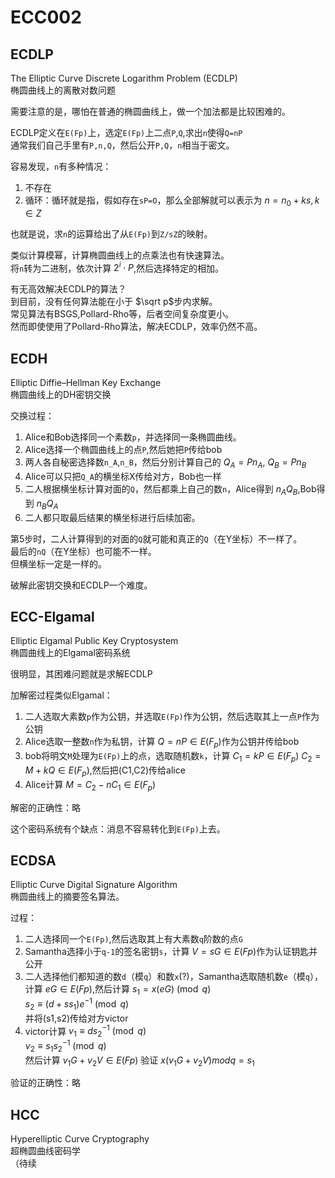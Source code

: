 # ECC002   
## ECDLP  
The Elliptic Curve Discrete Logarithm Problem (ECDLP)   
椭圆曲线上的离散对数问题   

需要注意的是，哪怕在普通的椭圆曲线上，做一个加法都是比较困难的。  

ECDLP定义在`E(Fp)`上，选定`E(Fp)`上二点`P`,`Q`,求出`n`使得`Q=nP`   
通常我们自己手里有`P,n,Q`，然后公开`P,Q`，`n`相当于密文。   

容易发现，`n`有多种情况：  
1. 不存在  
2. 循环：循环就是指，假如存在`sP=O`，那么全部解就可以表示为 $n=n_0+ks,k\in Z$  

也就是说，求`n`的运算给出了从`E(Fp)`到`Z/sZ`的映射。  

类似计算模幂，计算椭圆曲线上的点乘法也有快速算法。  
将`n`转为二进制，依次计算 $2^i\cdot P$,然后选择特定的相加。  

有无高效解决ECDLP的算法？  
到目前，没有任何算法能在小于 $\sqrt p$步内求解。  
常见算法有BSGS,Pollard-Rho等，后者空间复杂度更小。   
然而即使使用了Pollard-Rho算法，解决ECDLP，效率仍然不高。   

## ECDH  
Elliptic Diffie–Hellman Key Exchange   
椭圆曲线上的DH密钥交换   

交换过程：  
1. Alice和Bob选择同一个素数`p`，并选择同一条椭圆曲线。
2. Alice选择一个椭圆曲线上的点`P`,然后她把`P`传给bob
3. 两人各自秘密选择数`n_A`,`n_B`，然后分别计算自己的 $Q_A=Pn_A$, $Q_B=Pn_B$
4. Alice可以只把`Q_A`的横坐标X传给对方，Bob也一样
5. 二人根据横坐标计算对面的`Q`，然后都乘上自己的数`n`，Alice得到 $n_AQ_B$,Bob得到 $n_BQ_A$
6. 二人都只取最后结果的横坐标进行后续加密。  

第5步时，二人计算得到的对面的`Q`就可能和真正的`Q`（在Y坐标）不一样了。   
最后的`nQ`（在Y坐标）也可能不一样。  
但横坐标一定是一样的。   

破解此密钥交换和ECDLP一个难度。   

## ECC-Elgamal   
Elliptic Elgamal Public Key Cryptosystem   
椭圆曲线上的Elgamal密码系统   

很明显，其困难问题就是求解ECDLP  

加解密过程类似Elgamal：  
1. 二人选取大素数`p`作为公钥，并选取`E(Fp)`作为公钥，然后选取其上一点`P`作为公钥
2. Alice选取一整数`n`作为私钥，计算 $Q=nP\in E(F_p)$作为公钥并传给bob
3. bob将明文`M`处理为`E(Fp)`上的点，选取随机数`k`，计算 $C_1=kP\in E(F_p)$
   $C_2=M+kQ\in E(F_p)$,然后把(C1,C2)传给alice
4. Alice计算 $M=C_2-nC_1\in E(F_p)$

解密的正确性：略   

这个密码系统有个缺点：消息不容易转化到`E(Fp)`上去。   

## ECDSA  
Elliptic Curve Digital Signature Algorithm   
椭圆曲线上的摘要签名算法。   

过程：
1. 二人选择同一个`E(Fp)`,然后选取其上有大素数`q`阶数的点`G`
2. Samantha选择小于`q-1`的签名密钥`s`，计算 $V=sG\in E(Fp)$作为认证钥匙并公开
3. 二人选择他们都知道的数`d`（模`q`）和数`x`(?)，Samantha选取随机数`e`（模`q`），  
   计算 $eG\in E(Fp)$,然后计算 $s_1=x(eG)\pmod q$  
   $s_2\equiv (d+ss_1)e^{-1} \pmod q$  
   并将(s1,s2)传给对方victor  
4. victor计算 $v_1\equiv ds_2^{-1} \pmod q$   
   $v_2\equiv s_1s_2^{-1} \pmod q$   
   然后计算 $v_1G+v_2V\in E(Fp)$ 验证 $x(v_1G+v_2V) mod q =s_1$

验证的正确性：略   

## HCC  
Hyperelliptic Curve Cryptography  
超椭圆曲线密码学  
（待续













